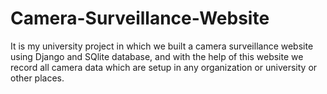 # Camera-Surveillance-Website
It is my university project in which we built a camera surveillance website using Django and SQlite database, and with the help of this website we record all camera data which are setup in any organization or university or other places.  
